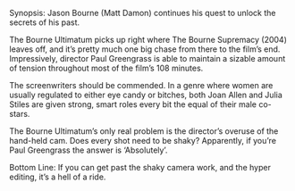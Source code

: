 Synopsis: Jason Bourne (Matt Damon) continues his quest to unlock the secrets of his past.

The Bourne Ultimatum picks up right where The Bourne Supremacy (2004) leaves off, and it’s pretty much one big chase from there to the film’s end.  Impressively, director Paul Greengrass is able to maintain a sizable amount of tension throughout most of the film’s 108 minutes.

The screenwriters should be commended.  In a genre where women are usually regulated to either eye candy or bitches, both Joan Allen and Julia Stiles are given strong, smart roles every bit the equal of their male co-stars.

The Bourne Ultimatum’s only real problem is the director’s overuse of the hand-held cam.  Does every shot need to be shaky?  Apparently, if you’re Paul Greengrass the answer is ‘Absolutely’.

Bottom Line: If you can get past the shaky camera work, and the hyper editing, it’s a hell of a ride.